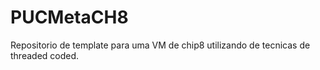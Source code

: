 # PUCMetaCH8
Repositorio de template para uma VM de chip8 utilizando de tecnicas de threaded coded.
